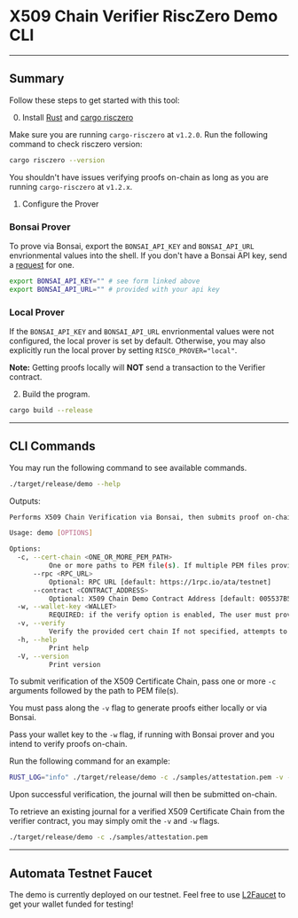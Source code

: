# X509 Chain Verifier RiscZero Demo CLI

---

## Summary

Follow these steps to get started with this tool:

0. Install [Rust](https://doc.rust-lang.org/book/ch01-01-installation.html) and [cargo risczero](https://dev.risczero.com/api/zkvm/install)

Make sure you are running `cargo-risczero` at `v1.2.0`. Run the following command to check risczero version:

```bash
cargo risczero --version
```

You shouldn't have issues verifying proofs on-chain as long as you are running `cargo-risczero` at `v1.2.x`.

1. Configure the Prover 

### Bonsai Prover

To prove via Bonsai, export the `BONSAI_API_KEY` and `BONSAI_API_URL` envrionmental values into the shell. If you don't have a Bonsai API key, send a [request](https://docs.google.com/forms/d/e/1FAIpQLSf9mu18V65862GS4PLYd7tFTEKrl90J5GTyzw_d14ASxrruFQ/viewform) for one.

```bash
export BONSAI_API_KEY="" # see form linked above
export BONSAI_API_URL="" # provided with your api key
```

### Local Prover

If the `BONSAI_API_KEY` and `BONSAI_API_URL` envrionmental values were not configured, the local prover is set by default. Otherwise, you may also explicitly run the local prover by setting `RISC0_PROVER="local"`.

**Note:** Getting proofs locally will **NOT** send a transaction to the Verifier contract.

2. Build the program.

```bash
cargo build --release
```

---

## CLI Commands

You may run the following command to see available commands.

```bash
./target/release/demo --help
```

Outputs:

```bash
Performs X509 Chain Verification via Bonsai, then submits proof on-chain

Usage: demo [OPTIONS]

Options:
  -c, --cert-chain <ONE_OR_MORE_PEM_PATH>
          One or more paths to PEM file(s). If multiple PEM files provided, you must ensure that they are ordered bottom-top from leaf to root
      --rpc <RPC_URL>
          Optional: RPC URL [default: https://1rpc.io/ata/testnet]
      --contract <CONTRACT_ADDRESS>
          Optional: X509 Chain Demo Contract Address [default: 005537B5cE847Dc3B5C8B9A42B366E7d932431d3]
  -w, --wallet-key <WALLET>
          REQUIRED: if the verify option is enabled, The user must provide an Ethereum Wallet Key
  -v, --verify
          Verify the provided cert chain If not specified, attempts to fetch the Journal on-chain
  -h, --help
          Print help
  -V, --version
          Print version
```

To submit verification of the X509 Certificate Chain, pass one or more `-c` arguments followed by the path to PEM file(s). 

You must pass along the `-v` flag to generate proofs either locally or via Bonsai.

Pass your wallet key to the `-w` flag, if running with Bonsai prover and you intend to verify proofs on-chain. 

Run the following command for an example:

```bash
RUST_LOG="info" ./target/release/demo -c ./samples/attestation.pem -v -w <WALLET_KEY>
```

Upon successful verification, the journal will then be submitted on-chain.

To retrieve an existing journal for a verified X509 Certificate Chain from the verifier contract, you may simply omit the `-v` and `-w` flags.

```bash
./target/release/demo -c ./samples/attestation.pem
```

---

## Automata Testnet Faucet

The demo is currently deployed on our testnet. Feel free to use [L2Faucet](https://www.l2faucet.com/) to get your wallet funded for testing!